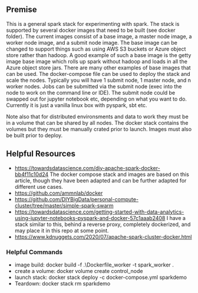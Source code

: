 ## Premise

This is a general spark stack for experimenting with spark.  The stack is supported by several docker images that need to be built (see docker folder).  The current images consist of a base image, a master node image, a worker node image, and a submit node image.  The base image can be changed to support things such as using AWS S3 buckets or Azure object store rather than hadoop.  A good example of such a base image is the getty image base image which rolls up spark without hadoop and loads in all the Azure object store jars.  There are many other examples of base images that can be used.  The docker-compose file can be used to deploy the stack and scale the nodes.  Typically you will have 1 submit node, 1 master node, and n worker nodes.  Jobs can be submitted via the submit node (exec into the node to work on the command line or IDE).  The submit node could be swapped out for jupyter notebook etc, depending on what you want to do.  Currently it is just a vanilla linux box with pyspark, sbt etc.

Note also that for distributed environsments and data to work they must be in a volume that can be shared by all nodes.  The docker stack contains the volumes but they must be manually crated prior to launch.  Images must also be built prior to deploy.

## Helpful Resources
- https://towardsdatascience.com/diy-apache-spark-docker-bb4f11c10d24  The docker compose stack and images are based on this article, though they have been adapted and can be further adapted for different use cases.
- https://github.com/ammnlab/docker
- https://github.com/DIYBigData/personal-compute-cluster/tree/master/simple-spark-swarm
- https://towardsdatascience.com/getting-started-with-data-analytics-using-jupyter-notebooks-pyspark-and-docker-57c1aaab2408 I have a stack similar to this, behind a reverse proxy, completely dockerized, and may place it in this repo at some point.
- https://www.kdnuggets.com/2020/07/apache-spark-cluster-docker.html


### Helpful Commands
- image build: docker build -f .\Dockerfile_worker -t spark_worker .
- create a volume: docker volume create control_node
- launch stack: docker stack deploy -c docker-compose.yml sparkdemo
- Teardown: docker stack rm sparkdemo